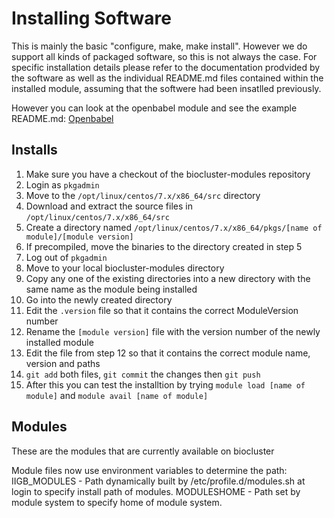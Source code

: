 # Installing Software
This is mainly the basic "configure, make, make install". However we do support all kinds of packaged software, so this is not always the case.
For specific installation details please refer to the documentation prodvided by the software as well as the individual README.md files contained within the installed module, assuming that the softwere had been insatlled previously.

However you can look at the openbabel module and see the example README.md:
[Openbabel](openbabel "openbabel")

## Installs
1. Make sure you have a checkout of the biocluster-modules repository
2. Login as ```pkgadmin```
3. Move to the ```/opt/linux/centos/7.x/x86_64/src``` directory
4. Download and extract the source files in ```/opt/linux/centos/7.x/x86_64/src```
5. Create a directory named ```/opt/linux/centos/7.x/x86_64/pkgs/[name of module]/[module version]```
6. If precompiled, move the binaries to the directory created in step 5
7. Log out of ```pkgadmin```
8. Move to your local biocluster-modules directory
9. Copy any one of the existing directories into a new directory with the same name as the module being installed
10. Go into the newly created directory
11. Edit the ```.version``` file so that it contains the correct ModuleVersion number
12. Rename the ```[module version]``` file with the version number of the newly installed module
13. Edit the file from step 12 so that it contains the correct module name, version and paths
14. ```git add``` both files, ```git commit``` the changes then ```git push```
15. After this you can test the installtion by trying ```module load [name of module]``` and ```module avail [name of module]```

## Modules
These are the modules that are currently available on biocluster

Module files now use environment variables to determine the path:
    IIGB_MODULES - Path dynamically built by /etc/profile.d/modules.sh at login to specify install path of modules.
    MODULESHOME - Path set by module system to specify home of module system.
